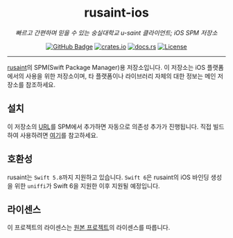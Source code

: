 <h1 align="center">rusaint-ios</h1>
<p align="center" style="font-style: italic;">빠르고 간편하며 믿을 수 있는 숭실대학교 u-saint 클라이언트; iOS SPM 저장소</p>
<p align="center">
    <a href="https://github.com/EATSTEAK/rusaint-ios"><img alt="GitHub Badge" src="https://img.shields.io/badge/github-eatsteak/rusaint-8da0cb?style=for-the-badge&labelColor=555555&logo=github"></a>
    <a href="https://crates.io/crates/rusaint"><img alt="crates.io" src="https://img.shields.io/crates/v/rusaint.svg?style=for-the-badge&color=fc8d62&logo=rust"></a>
    <a href="https://docs.rs/rusaint"><img alt="docs.rs" src="https://img.shields.io/badge/docs.rs-rusaint-66c2a5?style=for-the-badge&labelColor=555555&logo=docs.rs"></a>
   <a href="https://github.com/EATSTEAK/rusaint/LICENSE.md"><img alt="License" src="https://img.shields.io/github/license/EATSTEAK/rusaint?style=for-the-badge"></a>
</p>

---

[rusaint](https://github.com/EATSTEAK/rusaint)의 SPM(Swift Package Manager)용 저장소입니다. 이 저장소는 iOS 플랫폼에서의 사용을 위한 저장소이며, 타 플랫폼이나 라이브러리 자체의 대한 정보는 메인 저장소를 참조하세요.

## 설치

이 저장소의 [URL](https://github.com/EATSTEAK/rusaint-ios)를 SPM에서 추가하면 자동으로 의존성 추가가 진행됩니다. 직접 빌드하여 사용하려면 [여기](https://github.com/EATSTEAK/rusaint)를 참고하세요.

## 호환성

rusaint는 `Swift 5.8`까지 지원하고 있습니다. `Swift 6`은 rusaint의 iOS 바인딩 생성을 위한 `uniffi`가 Swift 6을 지원한 이후 지원될 예정입니다.

## 라이센스

이 프로젝트의 라이센스는 [원본 프로젝트](https://github.com/EATSTEAK/rusaint/LICENSE.md)의 라이센스를 따릅니다.
